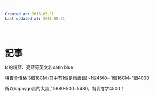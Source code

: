 ```yaml
---

Created at: 2016-05-31
Last updated at: 2016-05-31


---
```


# 記事


lc的粉藍、亮藍等英文名
satin blue

特賣會價格
3個18CM (其中有1個是燉飯鍋)~1個4500~
1個16CM~1個4000

所以happygo賣的太貴了5980-500=5480，特賣會才4500！

